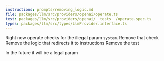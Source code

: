 ```yaml
---
instructions: prompts/removing_logic.md
file: packages/llm/src/providers/openai/operate.ts
test: packages/llm/src/providers/openai/__tests__/operate.spec.ts
types: packages/llm/src/types/LlmProvider.interface.ts
---
```


Right now operate checks for the illegal param `system`.
Remove that check
Remove the logic that redirects it to instructions
Remove the test

In the future it will be a legal param

